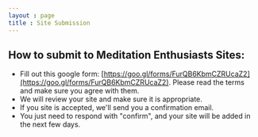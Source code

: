 ```yaml
---
layout : page
title : Site Submission
---
```


## How to submit to Meditation Enthusiasts Sites:

 * Fill out this google form: [https://goo.gl/forms/FurQB6KbmCZRUcaZ2](https://goo.gl/forms/FurQB6KbmCZRUcaZ2).  Please read the terms and make sure you agree with them.
 * We will review your site and make sure it is appropriate.
 * If you site is accepted, we'll send you a confirmation email.
 * You just need to respond with "confirm", and your site will be added in the next few days.

